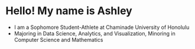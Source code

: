 # Hello! My name is Ashley 

- I am a Sophomore Student-Athlete at Chaminade University of Honolulu
- Majoring in Data Science, Analytics, and Visualization, Minoring in Computer Science and Mathematics 
